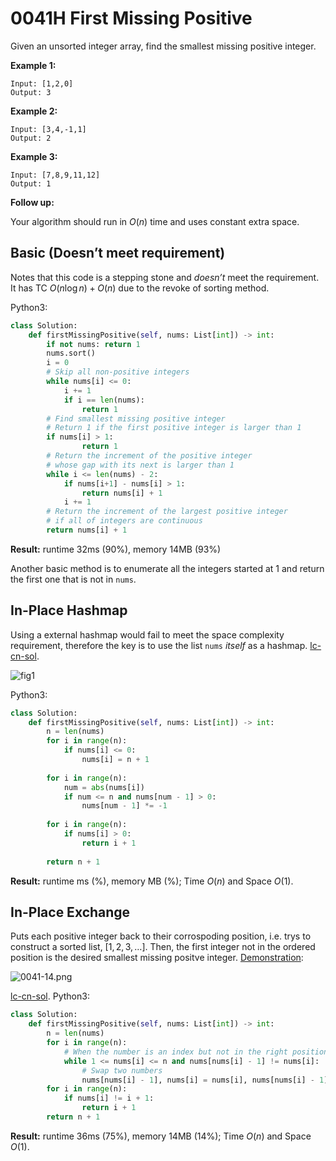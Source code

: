 # 0041H First Missing Positive

Given an unsorted integer array, find the smallest missing positive integer.

**Example 1:**

```
Input: [1,2,0]
Output: 3
```

**Example 2:**

```
Input: [3,4,-1,1]
Output: 2
```

**Example 3:**

```
Input: [7,8,9,11,12]
Output: 1
```

**Follow up:**

Your algorithm should run in *O*(*n*) time and uses constant extra space.

## Basic (Doesn’t meet requirement)

Notes that this code is a stepping stone and *doesn’t* meet the requirement. It has TC $O(n\log n)+O(n)$ due to the revoke of sorting method.

Python3:

```python
class Solution:
    def firstMissingPositive(self, nums: List[int]) -> int:
        if not nums: return 1
        nums.sort()
        i = 0
        # Skip all non-positive integers
        while nums[i] <= 0: 
            i += 1
            if i == len(nums): 
                return 1
        # Find smallest missing positive integer
        # Return 1 if the first positive integer is larger than 1
        if nums[i] > 1:
                return 1
        # Return the increment of the positive integer 
        # whose gap with its next is larger than 1
        while i <= len(nums) - 2:
            if nums[i+1] - nums[i] > 1:
                return nums[i] + 1
            i += 1
        # Return the increment of the largest positive integer
        # if all of integers are continuous  
        return nums[i] + 1
```

**Result:** runtime 32ms (90%), memory 14MB (93%)

Another basic method is to enumerate all the integers started at 1 and return the first one that is not in `nums`.

## In-Place Hashmap

Using a external hashmap would fail to meet the space complexity requirement, therefore the key is to use the list `nums` *itself* as a hashmap. [lc-cn-sol](https://leetcode-cn.com/problems/first-missing-positive/solution/que-shi-de-di-yi-ge-zheng-shu-by-leetcode-solution/). 

![fig1](https://assets.leetcode-cn.com/solution-static/41/41_fig1.png)

Python3:

```python
class Solution:
    def firstMissingPositive(self, nums: List[int]) -> int:
        n = len(nums)
        for i in range(n):
            if nums[i] <= 0: 
                nums[i] = n + 1
        
        for i in range(n):
            num = abs(nums[i])
            if num <= n and nums[num - 1] > 0:
                nums[num - 1] *= -1 
        
        for i in range(n):
            if nums[i] > 0:
                return i + 1
        
        return n + 1
```

**Result:** runtime ms (%), memory MB (%); Time $O(n)$ and Space $O(1)$.

## In-Place Exchange

Puts each positive integer back to their corrospoding position, i.e. trys to construct a sorted list, $[1, 2, 3, …]$. Then, the first integer not in the ordered position is the desired smallest missing positve integer. [Demonstration](https://leetcode-cn.com/problems/first-missing-positive/solution/tong-pai-xu-python-dai-ma-by-liweiwei1419/):

![0041-14.png](https://pic.leetcode-cn.com/1e4f3f1c9a6fb37c2aa515069508f5f3ef9d72cc55b586790f9bec9705052d17-0041-14.png)

[lc-cn-sol](https://leetcode-cn.com/problems/first-missing-positive/solution/que-shi-de-di-yi-ge-zheng-shu-by-leetcode-solution/). Python3:

```python
class Solution:
    def firstMissingPositive(self, nums: List[int]) -> int:
        n = len(nums)
        for i in range(n):
            # When the number is an index but not in the right position
            while 1 <= nums[i] <= n and nums[nums[i] - 1] != nums[i]:
                # Swap two numbers
                nums[nums[i] - 1], nums[i] = nums[i], nums[nums[i] - 1]
        for i in range(n):
            if nums[i] != i + 1:
                return i + 1
        return n + 1
```

**Result:** runtime 36ms (75%), memory 14MB (14%); Time $O(n)$ and Space $O(1)$.

